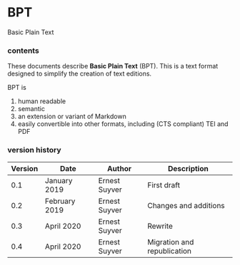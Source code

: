 # BPT
Basic Plain Text

### contents

These documents describe **Basic Plain Text** (BPT). This is a text format designed to simplify the creation of text editions.

BPT is

1. human readable
2. semantic
3. an extension or variant of Markdown
4. easily convertible into other formats, including (CTS compliant) TEI and PDF

### version history

Version | Date | Author | Description
----- | ------- | ------- | -----------
0.1 | January 2019 | Ernest Suyver | First draft
0.2 | February 2019 | Ernest Suyver | Changes and additions
0.3 | April 2020 | Ernest Suyver | Rewrite
0.4 | April 2020 | Ernest Suyver | Migration and republication
